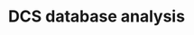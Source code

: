 ---
title: "DCS database analysis"
description: "Analysis of DCS database dumps using python"
draft: true
---